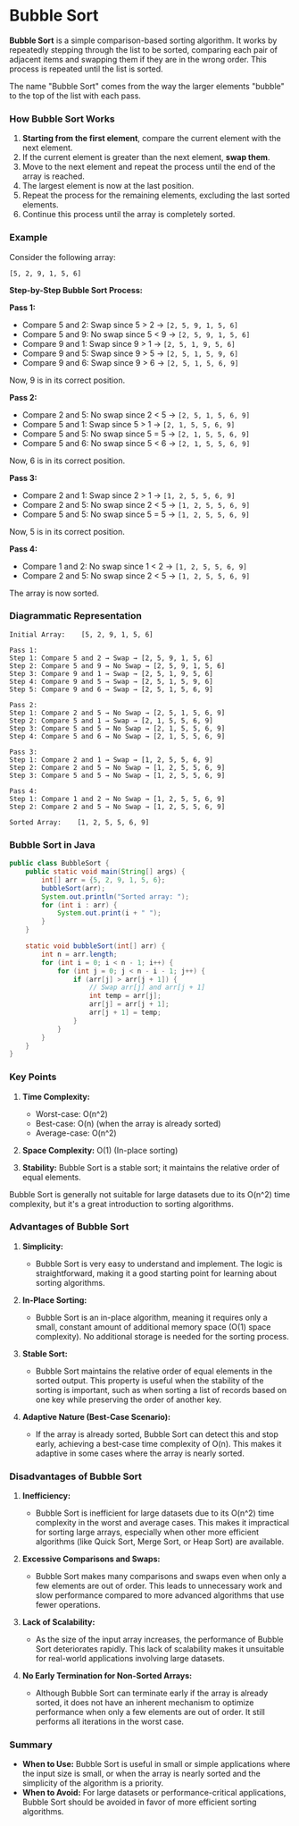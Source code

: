 # Bubble Sort

**Bubble Sort** is a simple comparison-based sorting algorithm. It works by repeatedly stepping through the list to be sorted, comparing each pair of adjacent items and swapping them if they are in the wrong order. This process is repeated until the list is sorted.

The name "Bubble Sort" comes from the way the larger elements "bubble" to the top of the list with each pass.

### How Bubble Sort Works

1. **Starting from the first element**, compare the current element with the next element.
2. If the current element is greater than the next element, **swap them**.
3. Move to the next element and repeat the process until the end of the array is reached.
4. The largest element is now at the last position.
5. Repeat the process for the remaining elements, excluding the last sorted elements.
6. Continue this process until the array is completely sorted.

### Example

Consider the following array:

```
[5, 2, 9, 1, 5, 6]
```

**Step-by-Step Bubble Sort Process:**

**Pass 1:**

- Compare 5 and 2: Swap since 5 > 2 → `[2, 5, 9, 1, 5, 6]`
- Compare 5 and 9: No swap since 5 < 9 → `[2, 5, 9, 1, 5, 6]`
- Compare 9 and 1: Swap since 9 > 1 → `[2, 5, 1, 9, 5, 6]`
- Compare 9 and 5: Swap since 9 > 5 → `[2, 5, 1, 5, 9, 6]`
- Compare 9 and 6: Swap since 9 > 6 → `[2, 5, 1, 5, 6, 9]`

Now, 9 is in its correct position.

**Pass 2:**

- Compare 2 and 5: No swap since 2 < 5 → `[2, 5, 1, 5, 6, 9]`
- Compare 5 and 1: Swap since 5 > 1 → `[2, 1, 5, 5, 6, 9]`
- Compare 5 and 5: No swap since 5 = 5 → `[2, 1, 5, 5, 6, 9]`
- Compare 5 and 6: No swap since 5 < 6 → `[2, 1, 5, 5, 6, 9]`

Now, 6 is in its correct position.

**Pass 3:**

- Compare 2 and 1: Swap since 2 > 1 → `[1, 2, 5, 5, 6, 9]`
- Compare 2 and 5: No swap since 2 < 5 → `[1, 2, 5, 5, 6, 9]`
- Compare 5 and 5: No swap since 5 = 5 → `[1, 2, 5, 5, 6, 9]`

Now, 5 is in its correct position.

**Pass 4:**

- Compare 1 and 2: No swap since 1 < 2 → `[1, 2, 5, 5, 6, 9]`
- Compare 2 and 5: No swap since 2 < 5 → `[1, 2, 5, 5, 6, 9]`

The array is now sorted.

### Diagrammatic Representation

```plaintext
Initial Array:    [5, 2, 9, 1, 5, 6]

Pass 1:
Step 1: Compare 5 and 2 → Swap → [2, 5, 9, 1, 5, 6]
Step 2: Compare 5 and 9 → No Swap → [2, 5, 9, 1, 5, 6]
Step 3: Compare 9 and 1 → Swap → [2, 5, 1, 9, 5, 6]
Step 4: Compare 9 and 5 → Swap → [2, 5, 1, 5, 9, 6]
Step 5: Compare 9 and 6 → Swap → [2, 5, 1, 5, 6, 9]

Pass 2:
Step 1: Compare 2 and 5 → No Swap → [2, 5, 1, 5, 6, 9]
Step 2: Compare 5 and 1 → Swap → [2, 1, 5, 5, 6, 9]
Step 3: Compare 5 and 5 → No Swap → [2, 1, 5, 5, 6, 9]
Step 4: Compare 5 and 6 → No Swap → [2, 1, 5, 5, 6, 9]

Pass 3:
Step 1: Compare 2 and 1 → Swap → [1, 2, 5, 5, 6, 9]
Step 2: Compare 2 and 5 → No Swap → [1, 2, 5, 5, 6, 9]
Step 3: Compare 5 and 5 → No Swap → [1, 2, 5, 5, 6, 9]

Pass 4:
Step 1: Compare 1 and 2 → No Swap → [1, 2, 5, 5, 6, 9]
Step 2: Compare 2 and 5 → No Swap → [1, 2, 5, 5, 6, 9]

Sorted Array:    [1, 2, 5, 5, 6, 9]
```

### Bubble Sort in Java

```java
public class BubbleSort {
    public static void main(String[] args) {
        int[] arr = {5, 2, 9, 1, 5, 6};
        bubbleSort(arr);
        System.out.println("Sorted array: ");
        for (int i : arr) {
            System.out.print(i + " ");
        }
    }

    static void bubbleSort(int[] arr) {
        int n = arr.length;
        for (int i = 0; i < n - 1; i++) {
            for (int j = 0; j < n - i - 1; j++) {
                if (arr[j] > arr[j + 1]) {
                    // Swap arr[j] and arr[j + 1]
                    int temp = arr[j];
                    arr[j] = arr[j + 1];
                    arr[j + 1] = temp;
                }
            }
        }
    }
}
```

### Key Points

1. **Time Complexity:** 
   
   - Worst-case: O(n^2)
   - Best-case: O(n) (when the array is already sorted)
   - Average-case: O(n^2)

2. **Space Complexity:** O(1) (In-place sorting)

3. **Stability:** Bubble Sort is a stable sort; it maintains the relative order of equal elements.

Bubble Sort is generally not suitable for large datasets due to its O(n^2) time complexity, but it's a great introduction to sorting algorithms.



### Advantages of Bubble Sort

1. **Simplicity:**
   
   - Bubble Sort is very easy to understand and implement. The logic is straightforward, making it a good starting point for learning about sorting algorithms.

2. **In-Place Sorting:**
   
   - Bubble Sort is an in-place algorithm, meaning it requires only a small, constant amount of additional memory space (O(1) space complexity). No additional storage is needed for the sorting process.

3. **Stable Sort:**
   
   - Bubble Sort maintains the relative order of equal elements in the sorted output. This property is useful when the stability of the sorting is important, such as when sorting a list of records based on one key while preserving the order of another key.

4. **Adaptive Nature (Best-Case Scenario):**
   
   - If the array is already sorted, Bubble Sort can detect this and stop early, achieving a best-case time complexity of O(n). This makes it adaptive in some cases where the array is nearly sorted.

### Disadvantages of Bubble Sort

1. **Inefficiency:**
   
   - Bubble Sort is inefficient for large datasets due to its O(n^2) time complexity in the worst and average cases. This makes it impractical for sorting large arrays, especially when other more efficient algorithms (like Quick Sort, Merge Sort, or Heap Sort) are available.

2. **Excessive Comparisons and Swaps:**
   
   - Bubble Sort makes many comparisons and swaps even when only a few elements are out of order. This leads to unnecessary work and slow performance compared to more advanced algorithms that use fewer operations.

3. **Lack of Scalability:**
   
   - As the size of the input array increases, the performance of Bubble Sort deteriorates rapidly. This lack of scalability makes it unsuitable for real-world applications involving large datasets.

4. **No Early Termination for Non-Sorted Arrays:**
   
   - Although Bubble Sort can terminate early if the array is already sorted, it does not have an inherent mechanism to optimize performance when only a few elements are out of order. It still performs all iterations in the worst case.

### Summary

- **When to Use:** Bubble Sort is useful in small or simple applications where the input size is small, or when the array is nearly sorted and the simplicity of the algorithm is a priority.
- **When to Avoid:** For large datasets or performance-critical applications, Bubble Sort should be avoided in favor of more efficient sorting algorithms.
